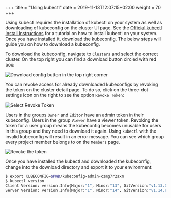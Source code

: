+++
title = "Using kubectl"
date = 2019-11-13T12:07:15+02:00
weight = 70
+++


Using kubectl requires the installation of kubectl on your system as well as downloading of kubeconfig on the cluster UI page.
See the [Official kubectl Install Instructions](https://kubernetes.io/docs/tasks/tools/install-kubectl/) for a tutorial on how to install kubectl on your system. Once you have installed it, download the kubeconfig. The below steps will guide you on how to download a kubeconfig.

To download the kubeconfig, navigate to `Clusters` and select the correct cluster. On the top right you can find a download button circled with red box:

![Download config button in the top right corner](/img/kubermatic/v2.24/tutorials/cluster_details_btn.png?classes=shadow,border "Download config button in the top right corner")

You can revoke access for already downloaded kubeconfigs by revoking the token on the cluster detail page. To do so, click on the three-dot settings icon on the right to see the option `Revoke Token`:

![Select Revoke Token](/img/kubermatic/v2.24/tutorials/revoke_token_cluster.png?classes=shadow,border "Select Revoke Token")

Users in the groups `Owner` and `Editor` have an admin token in their kubeconfig. Users in the group `Viewer` have a viewer token. Revoking the token for a user group means the kubeconfig becomes unusable for users in this group and they need to download it again. Using `kubectl` with the invalid kubeconfig will result in an error message. You can see which group every project member belongs to on the `Members` page.

![Revoke the token](/img/kubermatic/v2.24/tutorials/revoke_token_dialog.png?classes=shadow,border "Revoke the token")


Once you have installed the kubectl and downloaded the kubeconfig, change into the download directory and export it to your environment:


```bash
$ export KUBECONFIG=$PWD/kubeconfig-admin-czmg7r2sxm
$ kubectl version
Client Version: version.Info{Major:"1", Minor:"13", GitVersion:"v1.13.0", GitCommit:"...", GitTreeState:"clean", BuildDate:"...", GoVersion:"go1.11.2", Compiler:"gc", Platform:"darwin/amd64"}
Server Version: version.Info{Major:"1", Minor:"14", GitVersion:"v1.14.8", GitCommit:"...", GitTreeState:"clean", BuildDate:"...", GoVersion:"go1.12.10", Compiler:"gc", Platform:"linux/amd64}
```
